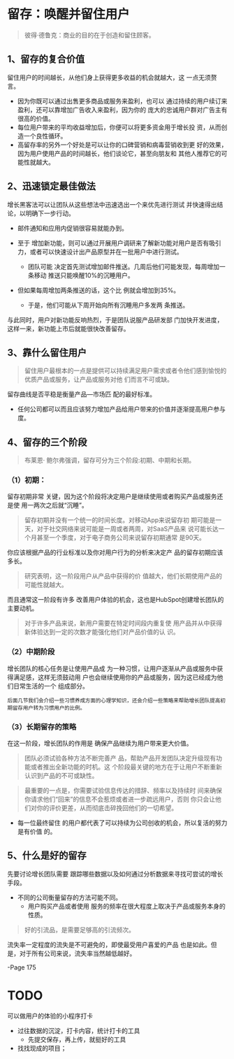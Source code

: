 # 留存：唤醒并留住用户

> 彼得·德鲁克：商业的目的在于创造和留住顾客。

## 1、留存的复合价值 

留住用户的时间越长，从他们身上获得更多收益的机会就越大，这 一点无须赘言。

- 因为你既可以通过出售更多商品或服务来盈利，也可以 通过持续的用户续订来盈利，还可以靠增加广告收入来盈利，因为你的 庞大的忠诚用户群对广告主有很高的价值。
- 每位用户带来的平均收益增加后，你便可以将更多资金用于增长投 资，从而创造一个良性循环。
- 高留存率的另外一个好处是可以让你的口碑营销和病毒营销收到更
  好的效果，因为用户使用产品的时间越长，他们谈论它，甚至向朋友和
  其他人推荐它的可能性就越大。



## 2、迅速锁定最佳做法

增长黑客法可以让团队从这些想法中迅速选出一个来优先进行测试 并快速得出结论，以明确下一步行动。

- 邮件通知和应用内促销很容易就能办到。

- 至于 增加新功能，则可以通过开展用户调研来了解新功能对用户是否有吸引力，或者可以快速设计出产品原型并在一批用户中进行测试。
  - 团队可能 决定首先测试增加邮件推送。几周后他们可能发现，每周增加一条移动 推送只能唤醒10%的沉睡用户。

- 但如果每周增加两条推送的话，这个比 例就会增加到35%。

  - 于是，他们可能从下周开始向所有沉睡用户多发两 条推送。

与此同时，用户对新功能反响热烈，于是团队说服产品研发部 门加快开发进度，这样一来，新功能上市后就能很快改善留存。



## 3、靠什么留住用户

> 留住用户最根本的一点是提供可以持续满足用户需求或者令他们感到愉悦的优质产品或服务，让产品或服务对他 们而言不可或缺。

留存曲线是否平稳是衡量产品—市场匹 配的最好标准。

- 任何公司都可以而且应该努力增加产品给用户带来的价值并逐渐提高用户参与度。



## 4、留存的三个阶段

> 布莱恩· 鲍尔弗强调，留存可分为三个阶段:初期、中期和长期。

### （1）初期：

留存初期非常 关键，因为这个阶段将决定用户是继续使用或者购买产品或服务还是使 用一两次之后就“沉睡”。

> 留存初期并没有一个统一的时间长度。对移动App来说留存初 期可能是一天，对于社交网络来说可能是一周或者两周，对SaaS产品来 说可能长达一个月甚至一个季度，对于电子商务公司来说留存初期通常 是90天。

你应该根据产品的行业标准以及你对用户行为的分析来决定产 品的留存初期应该多长。

>  研究表明，这一阶段用户从产品中获得的价 值越大，他们长期使用产品的可能性就越大。

而且通常这一阶段有许多 改善用户体验的机会，这也是HubSpot创建增长团队的主要动机。

> 对于许多产品来说，新用户需要在特定时间段内重复使 用产品并从中获得新体验达到一定的次数才能强化他们对产品价值的认 识。

### （2）中期阶段

增长团队的核心任务是让使用产品成 为一种习惯，让用户逐渐从产品或服务中获得满足感，这样无须鼓动用 户也会继续使用你的产品或服务，因为这已经成为他们日常生活的一个 组成部分。

```
后面几节我们会介绍一些习惯养成方面的心理学知识，还会介绍一些策略来帮助增长团队提高初期留存用户转为习惯用户的比例。
```

### （3）长期留存的策略

在这一阶段，增长团队的作用是 确保产品继续为用户带来更大价值。

> 团队必须试验各种方法不断完善产 品，帮助产品开发团队决定升级现有功能或者推出全新功能的时机。这 个阶段最关键的地方在于让用户不断重新认识到产品的不可或缺性。



> 最重要的一点是，你需要试验信息传达的措辞、频率以及持续时 间来确保你请求他们“回来”的信息不会惹烦或者进一步疏远用户，否则 你只会让他们对你的评价更差，从而彻底击碎挽回他们的一切希望。

- 每一位最终留住 的用户都代表了可以持续为公司创收的机会，所以复活的努力是有价值 的。



## 5、什么是好的留存

先要讨论增长团队需要 跟踪哪些数据以及如何通过分析数据来寻找可尝试的增长手段。

- 不同的公司衡量留存的方法可能不同。
  - 用户购买产品或者使用 服务的频率在很大程度上取决于产品或服务本身的性质。

> 好的引流品，是需要足够高的引流频次。

流失率一定程度的流失是不可避免的，即使最受用户喜爱的产品 也是如此。但是，对于所有公司来说，流失率当然越低越好。

 -Page 175

# TODO

可以做用户的体验的小程序打卡

- 过往数据的沉淀，打卡内容，统计打卡的工具
  - 先提交保存，再上传，就挺好的工具
- 找找现成的项目；























